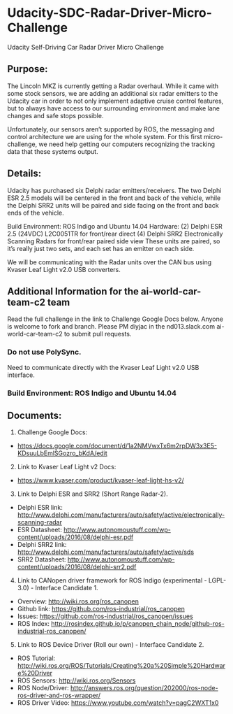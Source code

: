 # Udacity-SDC-Radar-Driver-Micro-Challenge
Udacity Self-Driving Car Radar Driver Micro Challenge

## Purpose:
The Lincoln MKZ is currently getting a Radar overhaul. While it came with some stock sensors, we are adding an additional six radar emitters to the Udacity car in order to not only implement adaptive cruise control features, but to always have access to our surrounding environment and make lane changes and safe stops possible.

Unfortunately, our sensors aren’t supported by ROS, the messaging and control architecture we are using for the whole system. For this first micro-challenge, we need help getting our computers recognizing the tracking data that these systems output.

## Details:
Udacity has purchased six Delphi radar emitters/receivers. The two Delphi ESR 2.5 models will be centered in the front and back of the vehicle, while the Delphi SRR2 units will be paired and side facing on the front and back ends of the vehicle.

Build Environment: ROS Indigo and Ubuntu 14.04
Hardware: 
(2) Delphi ESR 2.5 (24VDC) L2C0051TR for front/rear direct
(4) Delphi SRR2 Electronically Scanning Radars for front/rear paired side view
These units are paired, so it’s really just two sets, and each set has an emitter on each side.

We will be communicating with the Radar units over the CAN bus using Kvaser Leaf Light v2.0 USB converters.

## Additional Information for the ai-world-car-team-c2 team
Read the full challenge in the link to Challenge Google Docs below.  Anyone is welcome to fork and branch.  Please PM diyjac in the nd013.slack.com ai-world-car-team-c2 to submit pull requests.

### Do not use PolySync.
Need to communicate directly with the Kvaser Leaf Light v2.0 USB interface.

### Build Environment: ROS Indigo and Ubuntu 14.04

## Documents:
  1. Challenge Google Docs:
   * https://docs.google.com/document/d/1a2NMVwxTx6m2rpDW3x3E5-KDsuuLbEmlSGozro_bKdA/edit
  2. Link to Kvaser Leaf Light v2 Docs:
   * https://www.kvaser.com/product/kvaser-leaf-light-hs-v2/
  3. Link to Delphi ESR and SRR2 (Short Range Radar-2).
   * Delphi ESR link:  http://www.delphi.com/manufacturers/auto/safety/active/electronically-scanning-radar
   * ESR Datasheet:    http://www.autonomoustuff.com/wp-content/uploads/2016/08/delphi-esr.pdf
   * Delphi SRR2 link: http://www.delphi.com/manufacturers/auto/safety/active/sds
   * SRR2 Datasheet:   http://www.autonomoustuff.com/wp-content/uploads/2016/08/delphi-srr2.pdf
  4. Link to CANopen driver framework for ROS Indigo (experimental - LGPL-3.0) - Interface Candidate 1.
   * Overview:         http://wiki.ros.org/ros_canopen
   * Github link:      https://github.com/ros-industrial/ros_canopen
   * Issues:           https://github.com/ros-industrial/ros_canopen/issues
   * ROS Index:        http://rosindex.github.io/p/canopen_chain_node/github-ros-industrial-ros_canopen/
  5. Link to ROS Device Driver (Roll our own) - Interface Candidate 2.
   * ROS Tutorial:     http://wiki.ros.org/ROS/Tutorials/Creating%20a%20Simple%20Hardware%20Driver
   * ROS Sensors:      http://wiki.ros.org/Sensors
   * ROS Node/Driver:  http://answers.ros.org/question/202000/ros-node-ros-driver-and-ros-wrapper/
   * ROS Driver Video: https://www.youtube.com/watch?v=pagC2WXT1x0
